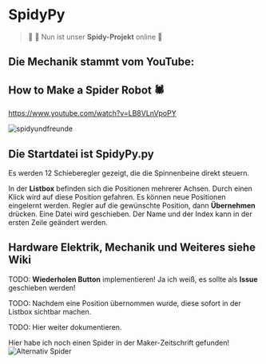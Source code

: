 # SpidyPy


>  :hammer: :date: Nun ist unser **Spidy-Projekt** online :hammer:

## Die Mechanik stammt vom YouTube:
## How to Make a Spider Robot 🕷
https://www.youtube.com/watch?v=LB8VLnVpoPY

![spidyundfreunde](https://user-images.githubusercontent.com/33986851/49640008-b0f1fa80-fa0c-11e8-8d91-6d8d7d36c248.jpg)

## Die Startdatei ist SpidyPy.py
  Es werden 12 Schieberegler gezeigt, die die Spinnenbeine direkt steuern.
  
  In der **Listbox** befinden sich die Positionen mehrerer Achsen. Durch einen Klick wird auf diese Position gefahren.
  Es können neue Positionen eingelernt werden.
    Regler auf die gewünschte Position, dann **Übernehmen** drücken.
      Eine Datei wird geschieben. Der Name und der Index kann in der ersten Zeile geändert werden.
      
## Hardware Elektrik, Mechanik und Weiteres siehe Wiki
      
TODO: **Wiederholen Button** implementieren! Ja ich weiß, es sollte als **Issue** geschieben werden!

TODO: Nachdem eine Position übernommen wurde, diese sofort in der Listbox sichtbar machen.

TODO: Hier weiter dokumentieren.


Hier habe ich noch einen Spider in der Maker-Zeitschrift gefunden!
![Alternativ Spider](https://stat.heiseshop.de/media/static/Make/Newsletter/6_18/07_mf_Neu1.JPG)
